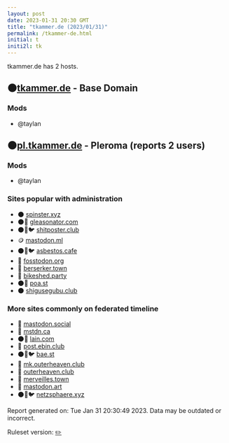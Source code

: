 ```yaml
---
layout: post
date: 2023-01-31 20:30 GMT
title: "tkammer.de (2023/01/31)"
permalink: /tkammer-de.html
initial: t
initi2l: tk
---
```


tkammer.de has 2 hosts.

## 🌑[tkammer.de](https://tkammer.de) - Base Domain

### Mods
 * @taylan

## 🌑[pl.tkammer.de](https://pl.tkammer.de) - Pleroma (reports 2 users)

### Mods
 * @taylan

### Sites popular with administration

* 🌑 [spinster.xyz](/spinster-xyz.html)
* 🌑🧸 [gleasonator.com](/gleasonator-com.html)
* 🌑🧸🐦 [shitposter.club](/shitposter-club.html)
* 🪙 [mastodon.ml](/mastodon-ml.html)
* 🌑🧸🐦 [asbestos.cafe](/asbestos-cafe.html)
* 🐘 [fosstodon.org](/fosstodon-org.html)
* 🐘 [berserker.town](/berserker-town.html)
* 🐘 [bikeshed.party](/bikeshed-party.html)
* 🌑🧸 [poa.st](/poa-st.html)
* 🌑 [shigusegubu.club](/shigusegubu-club.html)

### More sites commonly on federated timeline

* 🧸 [mastodon.social](/mastodon-social.html)
* 🐘 [mstdn.ca](/mstdn-ca.html)
* 🌑🧸 [lain.com](/lain-com.html)
* 🐘 [post.ebin.club](/post-ebin-club.html)
* 🌑🧸🐦 [bae.st](/bae-st.html)
* 🐘 [mk.outerheaven.club](/mk-outerheaven-club.html)
* 🐘 [outerheaven.club](/outerheaven-club.html)
* 🐘 [merveilles.town](/merveilles-town.html)
* 🐘 [mastodon.art](/mastodon-art.html)
* 🌑🧸🐦 [netzsphaere.xyz](/netzsphaere-xyz.html)

Report generated on: Tue Jan 31 20:30:49 2023. Data may be outdated or incorrect.

Ruleset version: [✏️](/version-pencil)
